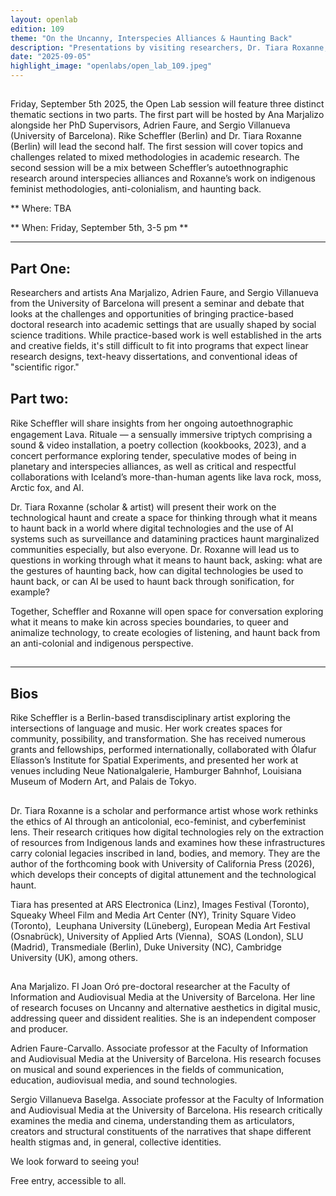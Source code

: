 ```yaml
---
layout: openlab
edition: 109
theme: "On the Uncanny, Interspecies Alliances & Haunting Back"
description: "Presentations by visiting researchers, Dr. Tiara Roxanne, Rike Scheffler, Ana Marjalizo, Adrien Faure-Carvallo, and Sergio Villanueva Baselga "
date: "2025-09-05"
highlight_image: "openlabs/open_lab_109.jpeg"
---
```


<script>
    import CaptionedImage from "../../components/Images/CaptionedImage.svelte"
</script>

<CaptionedImage
src="openlabs/open_lab_109.jpeg"
alt="OpenLab109."
caption=""/>


## 

Friday, September 5th 2025, the Open Lab session will feature three distinct thematic sections in two parts. The first part will be hosted by Ana Marjalizo alongside her PhD Supervisors, Adrien Faure, and Sergio Villanueva (University of Barcelona). Rike Scheffler (Berlin) and Dr. Tiara Roxanne (Berlin) will lead the second half. The first session will cover topics and challenges related to mixed methodologies in academic research. The second session will be a mix between Scheffler’s autoethnographic research around interspecies alliances and Roxanne’s work on indigenous feminist methodologies, anti-colonialism, and haunting back.

** Where: TBA

** When: Friday, September 5th, 3-5 pm **


****

## Part One:
Researchers and artists Ana Marjalizo, Adrien Faure, and Sergio Villanueva from the University of Barcelona will present a seminar and debate that looks at the challenges and opportunities of bringing practice-based doctoral research into academic settings that are usually shaped by social science traditions. While practice-based work is well established in the arts and creative fields, it's still difficult to fit into programs that expect linear research designs, text-heavy dissertations, and conventional ideas of "scientific rigor."
 
## Part two:
Rike Scheﬄer will share insights from her ongoing autoethnographic engagement Lava. Rituale — a sensually immersive triptych comprising a sound & video installation, a poetry collection (kookbooks, 2023), and a concert performance exploring tender, speculative modes of being in planetary and interspecies alliances, as well as critical and respectful collaborations with Iceland’s more-than-human agents like lava rock, moss, Arctic fox, and AI.

Dr. Tiara Roxanne (scholar & artist) will present their work on the technological haunt and create a space for thinking through what it means to haunt back in a world where digital technologies and the use of AI systems such as surveillance and datamining practices haunt marginalized communities especially, but also everyone. Dr. Roxanne will lead us to questions in working through what it means to haunt back, asking: what are the gestures of haunting back, how can digital technologies be used to haunt back, or can AI be used to haunt back through sonification, for example? 

Together, Scheffler and Roxanne will open space for conversation exploring what it means to make kin across species boundaries, to queer and animalize technology, to create ecologies of listening, and haunt back from an anti-colonial and indigenous perspective. 
##
***
## Bios

Rike Scheffler is a Berlin-based transdisciplinary artist exploring the intersections of language and music. Her work creates spaces for community, possibility, and transformation. She has received numerous grants and fellowships, performed internationally, collaborated with Ólafur Elíasson’s Institute for Spatial Experiments, and presented her work at venues including Neue Nationalgalerie, Hamburger Bahnhof, Louisiana Museum of Modern Art, and Palais de Tokyo.
##
Dr. Tiara Roxanne is a scholar and performance artist whose work rethinks the ethics of AI through an anticolonial, eco-feminist, and cyberfeminist lens. Their research critiques how digital technologies rely on the extraction of resources from Indigenous lands and examines how these infrastructures carry colonial legacies inscribed in land, bodies, and memory. They are the author of the forthcoming book with University of California Press (2026), which develops their concepts of digital attunement and the technological haunt.

Tiara has presented at ARS Electronica (Linz), Images Festival (Toronto), Squeaky Wheel Film and Media Art Center (NY), Trinity Square Video (Toronto),  Leuphana University (Lüneberg), European Media Art Festival (Osnabrück), University of Applied Arts (Vienna),  SOAS (London), SLU (Madrid), Transmediale (Berlin), Duke University (NC), Cambridge University (UK), among others.

##
Ana Marjalizo. FI Joan Oró pre-doctoral researcher at the Faculty of Information and Audiovisual Media at the University of Barcelona. Her line of research focuses on Uncanny and alternative aesthetics in digital music, addressing queer and dissident realities. She is an independent composer and producer.

Adrien Faure-Carvallo. Associate professor at the Faculty of Information and Audiovisual Media at the University of Barcelona. His research focuses on musical and sound experiences in the fields of communication, education, audiovisual media, and sound technologies.

Sergio Villanueva Baselga. Associate professor at the Faculty of Information and Audiovisual Media at the University of Barcelona. His research critically examines the media and cinema, understanding them as articulators, creators and structural constituents of the narratives that shape different health stigmas and, in general, collective identities.

We look forward to seeing you!

Free entry, accessible to all.
